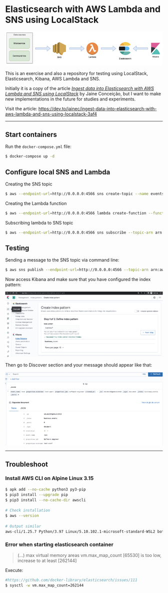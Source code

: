 # Elasticsearch with AWS Lambda and SNS using LocalStack

![Architecture](img/architecture.png)

This is an exercise and also a repository for testing using LocalStack, Elasticsearch, Kibana, AWS Lambda and SNS.

Initially it is a copy of the article [*Ingest data into Elasticsearch with AWS Lambda and SNS using LocalStack*](https://dev.to/jainec/ingest-data-into-elasticsearch-with-aws-lambda-and-sns-using-localstack-3af4) by Jaine Conceição, but I want to make new implementations in the future for studies and experiments.

Visit the article: https://dev.to/jainec/ingest-data-into-elasticsearch-with-aws-lambda-and-sns-using-localstack-3af4

---

## Start containers

Run the `docker-compose.yml` file:

```sh
$ docker-compose up -d
```

## Configure local SNS and Lambda

Creating the SNS topic

```sh
$ aws --endpoint-url=http://0.0.0.0:4566 sns create-topic --name events-topic
```

Creating the Lambda function

```sh
$ aws --endpoint-url=http://0.0.0.0:4566 lambda create-function --function-name events-lambda --zip-file fileb://function_lambda.zip --handler index.handler --runtime nodejs12.x --role _
```

Subscribing lambda to SNS topic

```sh
$ aws --endpoint-url=http://0.0.0.0:4566 sns subscribe --topic-arn arn:aws:sns:us-east-1:000000000000:events-topic --protocol lambda --notification-endpoint arn:aws:lambda:us-east-1:000000000000:function:events-lambda
```

## Testing

Sending a message to the SNS topic via command line:

```sh
$ aws sns publish --endpoint-url=http://0.0.0.0:4566 --topic-arn arn:aws:sns:us-east-1:000000000000:events-topic --message '{"name":"test", "user_id":1, "properties": {"nickname": "test-user1", "job": "Software engineer"}}'
```

Now access Kibana and make sure that you have configured the index pattern:

![Create index](img/kibana_create_index.png)

Then go to Discover section and your message should appear like that:

![View message](img/kibana_view_message.png)

---

## Troubleshoot

### Install AWS CLI on Alpine Linux 3.15

```sh
$ apk add --no-cache python3 py3-pip
$ pip3 install --upgrade pip
$ pip3 install --no-cache-dir awscli

# Check installation
$ aws --version

# Output similar
aws-cli/1.25.7 Python/3.97 Linux/5.10.102.1-microsoft-standard-WSL2 botocore/1.27.7
```

### Error when starting elasticsearch container

> (...) max virtual memory areas vm.max_map_count [65530] is too low, increase to at least [262144]

Execute:
```sh
#https://github.com/docker-library/elasticsearch/issues/111
$ sysctl -w vm.max_map_count=262144
```
